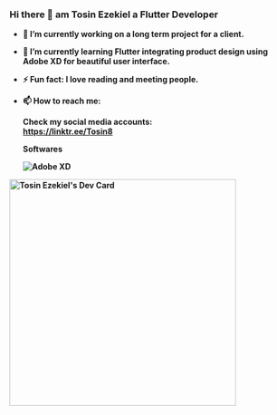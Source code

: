 ### Hi there 👋  am Tosin Ezekiel a <b>Flutter Developer
- 🔭 I’m currently working on a long term project for a client. 
- 🌱 I’m currently learning Flutter integrating product design using Adobe XD for beautiful user interface. 
- ⚡ Fun fact: I love reading and meeting people. 

- 📫 How to reach me: <br>
     
   Check my social media accounts: <br>
   https://linktr.ee/Tosin8
     
   Softwares <br>
   
   ![Adobe XD](https://img.shields.io/badge/Adobe%20XD-470137?style=for-the-badge&logo=Adobe%20XD&logoColor=#FF61F6)


<!--
**Tosin8/Tosin8** is a ✨ _special_ ✨ repository because its `README.md` (this file) appears on your GitHub profile.

Here are some ideas to get you started:

- 🔭 I’m currently working on an academic digital product 

- 👯 I’m looking to collaborate on ...
- 🤔 I’m looking for help with ...
- 💬 Ask me about ...
- 
- 😄 Pronouns: ...

-->


<a href="https://app.daily.dev/Tosin8"><img src="https://api.daily.dev/devcards/cafa36fc0f5a42eaa9813a7658adb908.png?r=29z" width="400" alt="Tosin Ezekiel's Dev Card"/></a>
